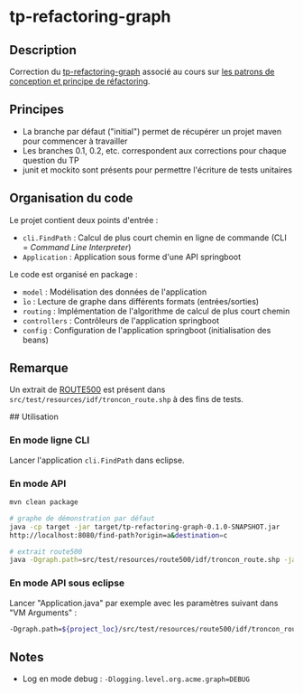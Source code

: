 # tp-refactoring-graph

## Description

Correction du [tp-refactoring-graph](http://mborne.github.io/cours-patron-conception/annexe/tp-graph/index.html) associé au cours 
sur [les patrons de conception et principe de réfactoring](http://mborne.github.io/cours-patron-conception/).


## Principes

* La branche par défaut ("initial") permet de récupérer un projet maven pour commencer à travailler
* Les branches 0.1, 0.2, etc. correspondent aux corrections pour chaque question du TP
* junit et mockito sont présents pour permettre l'écriture de tests unitaires

## Organisation du code

Le projet contient deux points d'entrée :

* `cli.FindPath` : Calcul de plus court chemin en ligne de commande (CLI = *Command Line Interpreter*)
* `Application` : Application sous forme d'une API springboot

Le code est organisé en package :

* `model` : Modélisation des données de l'application
* ̀`io` : Lecture de graphe dans différents formats (entrées/sorties)
* `routing` : Implémentation de l'algorithme de calcul de plus court chemin
* `controllers` : Contrôleurs de l'application springboot
* `config` : Configuration de l'application springboot (initialisation des beans)

## Remarque

Un extrait de [ROUTE500](http://professionnels.ign.fr/route500) est présent dans `src/test/resources/idf/troncon_route.shp` à des fins de tests.

## Utilisation

### En mode ligne CLI

Lancer l'application `cli.FindPath` dans eclipse.

### En mode API

```bash
mvn clean package

# graphe de démonstration par défaut
java -cp target -jar target/tp-refactoring-graph-0.1.0-SNAPSHOT.jar
http://localhost:8080/find-path?origin=a&destination=c

# extrait route500
java -Dgraph.path=src/test/resources/route500/idf/troncon_route.shp -jar target/tp-refactoring-graph-0.1.0-SNAPSHOT.jar
```


### En mode API sous eclipse

Lancer "Application.java" par exemple avec les paramètres suivant dans "VM Arguments" :

```bash
-Dgraph.path=${project_loc}/src/test/resources/route500/idf/troncon_route.shp
```

## Notes

* Log en mode debug : `-Dlogging.level.org.acme.graph=DEBUG`




